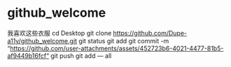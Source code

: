 # github_welcome
我喜欢这些衣服
cd Desktop
git clone <https://github.com/Dupe-a11y/github_welcome.git>
git status
git add
git commit -m “https://github.com/user-attachments/assets/452723b6-4021-4477-81b5-af9449b16fcf“
git push
git add — all
